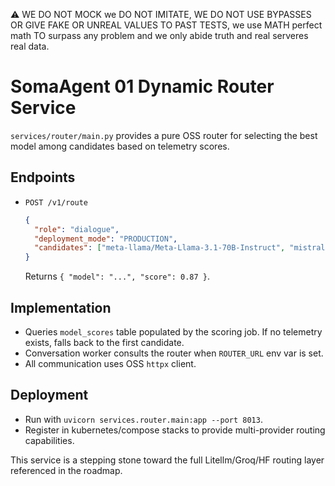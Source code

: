 ⚠️ WE DO NOT MOCK we DO NOT IMITATE, WE DO NOT USE BYPASSES OR GIVE FAKE OR UNREAL VALUES TO PAST TESTS, we use MATH perfect math TO surpass any problem and we only abide truth and real serveres real data.

# SomaAgent 01 Dynamic Router Service

`services/router/main.py` provides a pure OSS router for selecting the best model among candidates based on telemetry scores.

## Endpoints
- `POST /v1/route`
  ```json
  {
    "role": "dialogue",
    "deployment_mode": "PRODUCTION",
    "candidates": ["meta-llama/Meta-Llama-3.1-70B-Instruct", "mistral/Mistral-7B-Instruct"]
  }
  ```
  Returns `{ "model": "...", "score": 0.87 }`.

## Implementation
- Queries `model_scores` table populated by the scoring job. If no telemetry exists, falls back to the first candidate.
- Conversation worker consults the router when `ROUTER_URL` env var is set.
- All communication uses OSS `httpx` client.

## Deployment
- Run with `uvicorn services.router.main:app --port 8013`.
- Register in kubernetes/compose stacks to provide multi-provider routing capabilities.

This service is a stepping stone toward the full Litellm/Groq/HF routing layer referenced in the roadmap.
